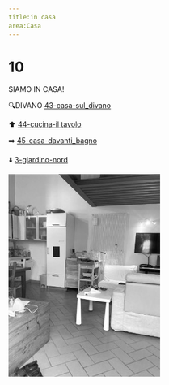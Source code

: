 ```yaml
---
title:in casa
area:Casa
---
```

# 10
SIAMO IN CASA!

🔍DIVANO [43-casa-sul_divano](43-casa-sul_divano.md)

⬆️ [44-cucina-il tavolo](44-cucina-il%20tavolo.md) 

➡️ [45-casa-davanti_bagno](45-casa-davanti_bagno.md)

⬇️ [3-giardino-nord](3-giardino-nord.md)

![foto_50](_assets/preview/foto_50.jpg)